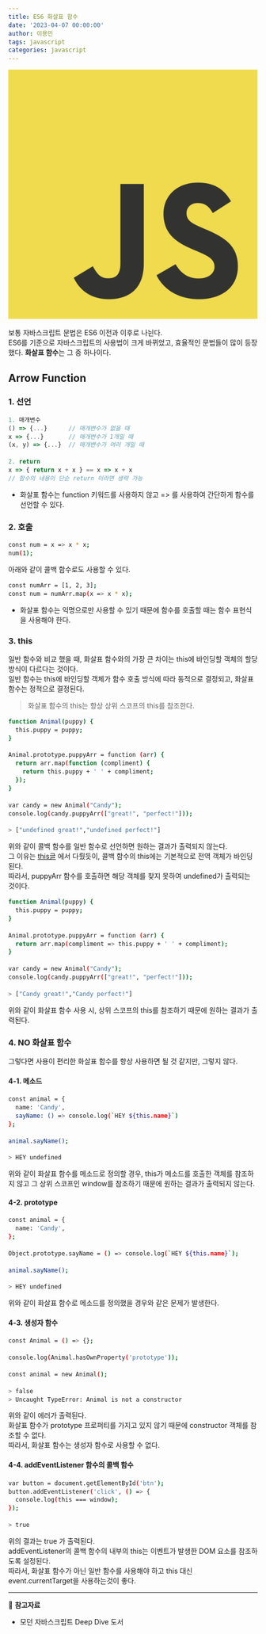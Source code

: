 ```yaml
---
title: ES6 화살표 함수
date: '2023-04-07 00:00:00'
author: 이용민
tags: javascript
categories: javascript
---
```


![javascript-logo.png](javascript-logo.png)

보통 자바스크립트 문법은 ES6 이전과 이후로 나뉜다.  
ES6를 기준으로 자바스크립트의 사용법이 크게 바뀌었고, 효율적인 문법들이 많이 등장했다. **화살표 함수**는 그 중 하나이다.

## Arrow Function

### 1. 선언

```js
1. 매개변수
() => {...}      // 매개변수가 없을 때
x => {...}       // 매개변수가 1개일 때
(x, y) => {...}  // 매개변수가 여러 개일 때

2. return
x => { return x + x } == x => x + x
// 함수의 내용이 단순 return 이라면 생략 가능

```

- 화살표 함수는 function 키워드를 사용하지 않고 => 를 사용하여 간단하게 함수를 선언할 수 있다.

### 2. 호출

```bash
const num = x => x * x;
num(1);
```

아래와 같이 콜백 함수로도 사용할 수 있다.

```bash
const numArr = [1, 2, 3];
const num = numArr.map(x => x * x);
```

- 화살표 함수는 익명으로만 사용할 수 있기 때문에 함수를 호출할 때는 함수 표현식을 사용해야 한다.

### 3. this

일반 함수와 비교 했을 때, 화살표 함수와의 가장 큰 차이는 this에 바인딩할 객체의 할당 방식이 다르다는 것이다.  
일반 함수는 this에 바인딩할 객체가 함수 호출 방식에 따라 동적으로 결정되고, 화살표 함수는 정적으로 결정된다.

> 화살표 함수의 this는 항상 상위 스코프의 this를 참조한다.

```bash
function Animal(puppy) {
  this.puppy = puppy;
}

Animal.prototype.puppyArr = function (arr) {
  return arr.map(function (compliment) {
    return this.puppy + ' ' + compliment;
  });
}

var candy = new Animal("Candy");
console.log(candy.puppyArr(["great!", "perfect!"]));

> ["undefined great!","undefined perfect!"]
```

위와 같이 콜백 함수를 일반 함수로 선언하면 원하는 결과가 출력되지 않는다.  
그 이유는 [this글](https://slowteady.github.io/javascript/javascript-02/) 에서 다뤘듯이, 콜백 함수의 this에는 기본적으로 전역 객체가 바인딩된다.  
따라서, puppyArr 함수를 호출하면 해당 객체를 찾지 못하여 undefined가 출력되는 것이다.

```bash
function Animal(puppy) {
  this.puppy = puppy;
}

Animal.prototype.puppyArr = function (arr) {
  return arr.map(compliment => this.puppy + ' ' + compliment);
}

var candy = new Animal("Candy");
console.log(candy.puppyArr(["great!", "perfect!"]));

> ["Candy great!","Candy perfect!"]
```

위와 같이 화살표 함수 사용 시, 상위 스코프의 this를 참조하기 때문에 원하는 결과가 출력된다.

### 4. NO 화살표 함수

그렇다면 사용이 편리한 화살표 함수를 항상 사용하면 될 것 같지만, 그렇지 않다.

#### 4-1. 메소드

```bash
const animal = {
  name: 'Candy',
  sayName: () => console.log(`HEY ${this.name}`)
};

animal.sayName();

> HEY undefined
```

위와 같이 화살표 함수를 메소드로 정의할 경우, this가 메소드를 호출한 객체를 참조하지 않고 그 상위 스코프인 window를 참조하기 때문에 원하는 결과가 출력되지 않는다.

#### 4-2. prototype

```bash
const animal = {
  name: 'Candy',
};

Object.prototype.sayName = () => console.log(`HEY ${this.name}`);

animal.sayName();

> HEY undefined
```

위와 같이 화살표 함수로 메소드를 정의했을 경우와 같은 문제가 발생한다.

#### 4-3. 생성자 함수

```bash
const Animal = () => {};

console.log(Animal.hasOwnProperty('prototype'));

const animal = new Animal();

> false
> Uncaught TypeError: Animal is not a constructor

```

위와 같이 에러가 출력된다.  
화살표 함수가 prototype 프로퍼티를 가지고 있지 않기 때문에 constructor 객체를 참조할 수 없다.  
따라서, 화살표 함수는 생성자 함수로 사용할 수 없다.

#### 4-4. addEventListener 함수의 콜백 함수

```bash
var button = document.getElementById('btn');
button.addEventListener('click', () => {
  console.log(this === window);
});

> true
```

위의 결과는 true 가 출력된다.  
addEventListener의 콜백 함수의 내부의 this는 이벤트가 발생한 DOM 요소를 참조하도록 설정된다.  
따라서, 화살표 함수가 아닌 일반 함수를 사용해야 하고 this 대신 event.currentTarget을 사용하는것이 좋다.

---

📂 **참고자료**

- 모던 자바스크립트 Deep Dive 도서

